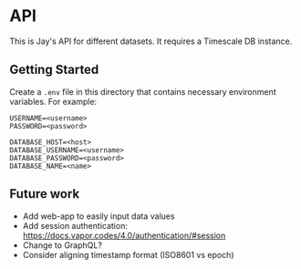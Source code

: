 # API

This is Jay's API for different datasets. It requires a Timescale DB instance.

## Getting Started

Create a `.env` file in this directory that contains necessary environment variables. For example:

```
USERNAME=<username>
PASSWORD=<password>

DATABASE_HOST=<host>
DATABASE_USERNAME=<username>
DATABASE_PASSWORD=<password>
DATABASE_NAME=<name>
```

## Future work

- Add web-app to easily input data values
- Add session authentication: https://docs.vapor.codes/4.0/authentication/#session
- Change to GraphQL?
- Consider aligning timestamp format (ISO8601 vs epoch)
